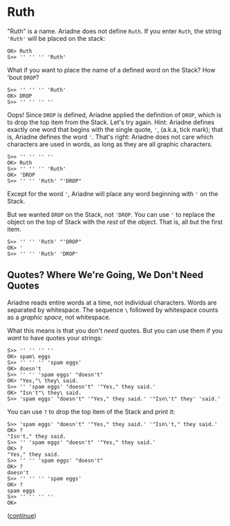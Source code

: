 # Ruth

"Ruth" is a name.
Ariadne does not define `Ruth`.
If you enter `Ruth`, the string `'Ruth'` will be placed on the stack:

    OK> Ruth
    S>> '' '' '' 'Ruth'
    
What if you want to place the name of a defined word on the Stack?
How 'bout `DROP`?

    S>> '' '' '' 'Ruth'
    OK> DROP
    S>> '' '' '' ''
    
Oops!
Since `DROP` is defined, Ariadne applied the definition of `DROP`, which is to drop the top item from the Stack.
Let's try again.
Hint: Ariadne defines exactly one word that begins with the single quote,
`'`, (a.k.a, tick mark);
that is, Ariadne defines the word `'`.
That's right: Ariadne does not care which characters are used in words,
as long as they are all graphic characters.

    S>> '' '' '' ''
    OK> Ruth
    S>> '' '' '' 'Ruth'
    OK> 'DROP
    S>> '' '' 'Ruth' "'DROP"
    
Except for the word `'`, Ariadne will place any word beginning with `'` on the Stack.

But we wanted `DROP` on the Stack, not `'DROP`. You can use `'` to replace the object on the top of Stack with the _rest_ of the object.
That is, all but the first item.

    S>> '' '' 'Ruth' "'DROP"
    OK> '
    S>> '' '' 'Ruth' 'DROP'
    
    
## Quotes? Where We're Going, We Don't Need Quotes

Ariadne reads entire words at a time, not individual characters.
Words are separated by whitespace.
The sequence `\` followed by whitespace counts as a _graphic space_, not whitespace.

What this means is that you don't _need_ quotes.
But you can use them if you _want_ to have quotes your strings:

    S>> '' '' '' ''
    OK> spam\ eggs
    S>> '' '' '' 'spam eggs'
    OK> doesn't
    S>> '' '' 'spam eggs' "doesn't"
    OK> "Yes,"\ they\ said.
    S>> '' 'spam eggs' "doesn't" '"Yes," they said.'
    OK> "Isn't"\ they\ said.
    S>> 'spam eggs' "doesn't" '"Yes," they said.' '"Isn\'t" they' 'said.'
    
You can use `?` to drop the top item of the Stack and print it:

    S>> 'spam eggs' "doesn't" '"Yes," they said.' '"Isn\'t," they said.'
    OK> ?
    "Isn't," they said.
    S>> '' 'spam eggs' "doesn't" '"Yes," they said.'
    OK> ?
    "Yes," they said.
    S>> '' '' 'spam eggs' "doesn't"
    OK> ?
    doesn't
    S>> '' '' '' 'spam eggs'
    OK> ?
    spam eggs
    S>> '' '' '' ''
    OK>
   
([continue](./body8A.md))
